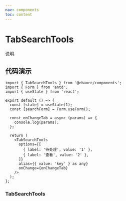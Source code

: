 ```yaml
---
nav: components
toc: content
---
```


# TabSearchTools

说明.

## 代码演示

```tsx
import { TabSearchTools } from '@ebaorc/components';
import { Form } from 'antd';
import { useState } from 'react';

export default () => {
  const [state] = useState(1);
  const [searchForm] = Form.useForm();

  const onChangeTab = async (params) => {
    console.log(params);
  };

  return (
    <TabSearchTools
      options={[
        { label: '待处理', value: '1' },
        { label: '查看', value: '2' },
      ]}
      alias={{ value: 'key' } as any}
      onChange={onChangeTab}
    />
  );
};
```

### TabSearchTools

<API id="TabSearchTools"></API>
